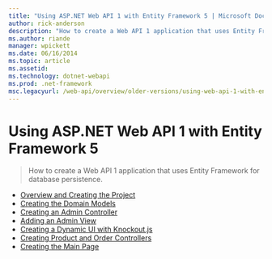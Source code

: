 ```yaml
---
title: "Using ASP.NET Web API 1 with Entity Framework 5 | Microsoft Docs"
author: rick-anderson
description: "How to create a Web API 1 application that uses Entity Framework for database persistence."
ms.author: riande
manager: wpickett
ms.date: 06/16/2014
ms.topic: article
ms.assetid: 
ms.technology: dotnet-webapi
ms.prod: .net-framework
msc.legacyurl: /web-api/overview/older-versions/using-web-api-1-with-entity-framework-5
---
```

Using ASP.NET Web API 1 with Entity Framework 5
====================
> How to create a Web API 1 application that uses Entity Framework for database persistence.


- [Overview and Creating the Project](using-web-api-with-entity-framework-part-1.md)
- [Creating the Domain Models](using-web-api-with-entity-framework-part-2.md)
- [Creating an Admin Controller](using-web-api-with-entity-framework-part-3.md)
- [Adding an Admin View](using-web-api-with-entity-framework-part-4.md)
- [Creating a Dynamic UI with Knockout.js](using-web-api-with-entity-framework-part-5.md)
- [Creating Product and Order Controllers](using-web-api-with-entity-framework-part-6.md)
- [Creating the Main Page](using-web-api-with-entity-framework-part-7.md)